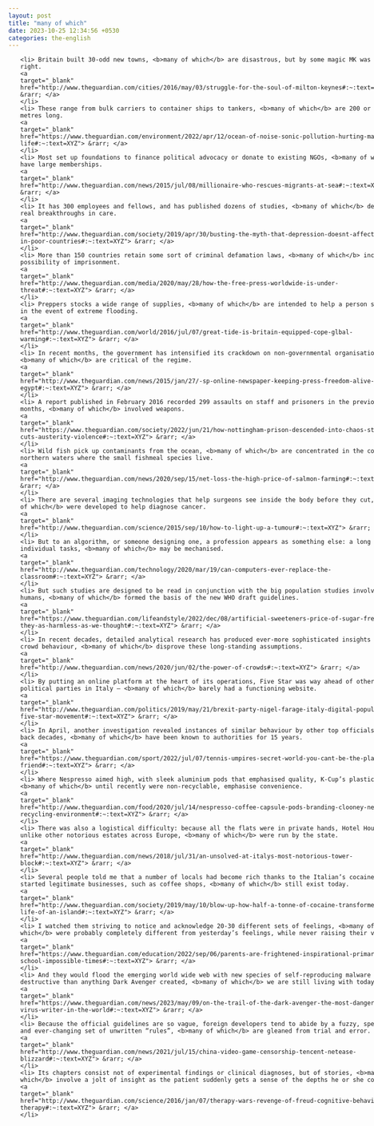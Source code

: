 ```yaml
---
layout: post
title: "many of which"
date: 2023-10-25 12:34:56 +0530
categories: the-english
---
```

<style>
@media only screen and (min-width: 768px) {
    ol {
        width: 768px;
        margin: 0 auto;
    }
  }
ol li {
    font-size: 18px;
    line-height: 1.5;
    padding-bottom: 8px;
}
</style>
<ol>

    <li> Britain built 30-odd new towns, <b>many of which</b> are disastrous, but by some magic MK was got right.
    <a 
    target="_blank" 
    href="http://www.theguardian.com/cities/2016/may/03/struggle-for-the-soul-of-milton-keynes#:~:text=XYZ"> &rarr; </a>
    </li>
    <li> These range from bulk carriers to container ships to tankers, <b>many of which</b> are 200 or 300 metres long.
    <a 
    target="_blank" 
    href="https://www.theguardian.com/environment/2022/apr/12/ocean-of-noise-sonic-pollution-hurting-marine-life#:~:text=XYZ"> &rarr; </a>
    </li>
    <li> Most set up foundations to finance political advocacy or donate to existing NGOs, <b>many of which</b> have large memberships.
    <a 
    target="_blank" 
    href="http://www.theguardian.com/news/2015/jul/08/millionaire-who-rescues-migrants-at-sea#:~:text=XYZ"> &rarr; </a>
    </li>
    <li> It has 300 employees and fellows, and has published dozens of studies, <b>many of which</b> describe real breakthroughs in care.
    <a 
    target="_blank" 
    href="http://www.theguardian.com/society/2019/apr/30/busting-the-myth-that-depression-doesnt-affect-people-in-poor-countries#:~:text=XYZ"> &rarr; </a>
    </li>
    <li> More than 150 countries retain some sort of criminal defamation laws, <b>many of which</b> include the possibility of imprisonment.
    <a 
    target="_blank" 
    href="http://www.theguardian.com/media/2020/may/28/how-the-free-press-worldwide-is-under-threat#:~:text=XYZ"> &rarr; </a>
    </li>
    <li> Preppers stocks a wide range of supplies, <b>many of which</b> are intended to help a person survive in the event of extreme flooding.
    <a 
    target="_blank" 
    href="http://www.theguardian.com/world/2016/jul/07/great-tide-is-britain-equipped-cope-glbal-warming#:~:text=XYZ"> &rarr; </a>
    </li>
    <li> In recent months, the government has intensified its crackdown on non-governmental organisations, <b>many of which</b> are critical of the regime.
    <a 
    target="_blank" 
    href="http://www.theguardian.com/news/2015/jan/27/-sp-online-newspaper-keeping-press-freedom-alive-egypt#:~:text=XYZ"> &rarr; </a>
    </li>
    <li> A report published in February 2016 recorded 299 assaults on staff and prisoners in the previous six months, <b>many of which</b> involved weapons.
    <a 
    target="_blank" 
    href="https://www.theguardian.com/society/2022/jun/21/how-nottingham-prison-descended-into-chaos-staff-cuts-austerity-violence#:~:text=XYZ"> &rarr; </a>
    </li>
    <li> Wild fish pick up contaminants from the ocean, <b>many of which</b> are concentrated in the cold northern waters where the small fishmeal species live.
    <a 
    target="_blank" 
    href="http://www.theguardian.com/news/2020/sep/15/net-loss-the-high-price-of-salmon-farming#:~:text=XYZ"> &rarr; </a>
    </li>
    <li> There are several imaging technologies that help surgeons see inside the body before they cut, <b>many of which</b> were developed to help diagnose cancer.
    <a 
    target="_blank" 
    href="http://www.theguardian.com/science/2015/sep/10/how-to-light-up-a-tumour#:~:text=XYZ"> &rarr; </a>
    </li>
    <li> But to an algorithm, or someone designing one, a profession appears as something else: a long list of individual tasks, <b>many of which</b> may be mechanised.
    <a 
    target="_blank" 
    href="http://www.theguardian.com/technology/2020/mar/19/can-computers-ever-replace-the-classroom#:~:text=XYZ"> &rarr; </a>
    </li>
    <li> But such studies are designed to be read in conjunction with the big population studies involving humans, <b>many of which</b> formed the basis of the new WHO draft guidelines.
    <a 
    target="_blank" 
    href="https://www.theguardian.com/lifeandstyle/2022/dec/08/artificial-sweeteners-price-of-sugar-free-are-they-as-harmless-as-we-thought#:~:text=XYZ"> &rarr; </a>
    </li>
    <li> In recent decades, detailed analytical research has produced ever-more sophisticated insights into crowd behaviour, <b>many of which</b> disprove these long-standing assumptions.
    <a 
    target="_blank" 
    href="http://www.theguardian.com/news/2020/jun/02/the-power-of-crowds#:~:text=XYZ"> &rarr; </a>
    </li>
    <li> By putting an online platform at the heart of its operations, Five Star was way ahead of other political parties in Italy – <b>many of which</b> barely had a functioning website.
    <a 
    target="_blank" 
    href="http://www.theguardian.com/politics/2019/may/21/brexit-party-nigel-farage-italy-digital-populists-five-star-movement#:~:text=XYZ"> &rarr; </a>
    </li>
    <li> In April, another investigation revealed instances of similar behaviour by other top officials, going back decades, <b>many of which</b> have been known to authorities for 15 years.
    <a 
    target="_blank" 
    href="https://www.theguardian.com/sport/2022/jul/07/tennis-umpires-secret-world-you-cant-be-the-players-friend#:~:text=XYZ"> &rarr; </a>
    </li>
    <li> Where Nespresso aimed high, with sleek aluminium pods that emphasised quality, K-Cup’s plastic pods, <b>many of which</b> until recently were non-recyclable, emphasise convenience.
    <a 
    target="_blank" 
    href="http://www.theguardian.com/food/2020/jul/14/nespresso-coffee-capsule-pods-branding-clooney-nestle-recycling-environment#:~:text=XYZ"> &rarr; </a>
    </li>
    <li> There was also a logistical difficulty: because all the flats were in private hands, Hotel House was unlike other notorious estates across Europe, <b>many of which</b> were run by the state.
    <a 
    target="_blank" 
    href="http://www.theguardian.com/news/2018/jul/31/an-unsolved-at-italys-most-notorious-tower-block#:~:text=XYZ"> &rarr; </a>
    </li>
    <li> Several people told me that a number of locals had become rich thanks to the Italian’s cocaine, then started legitimate businesses, such as coffee shops, <b>many of which</b> still exist today.
    <a 
    target="_blank" 
    href="http://www.theguardian.com/society/2019/may/10/blow-up-how-half-a-tonne-of-cocaine-transformed-the-life-of-an-island#:~:text=XYZ"> &rarr; </a>
    </li>
    <li> I watched them striving to notice and acknowledge 20-30 different sets of feelings, <b>many of which</b> were probably completely different from yesterday’s feelings, while never raising their voices.
    <a 
    target="_blank" 
    href="https://www.theguardian.com/education/2022/sep/06/parents-are-frightened-inspirational-primary-school-impossible-times#:~:text=XYZ"> &rarr; </a>
    </li>
    <li> And they would flood the emerging world wide web with new species of self-reproducing malware far more destructive than anything Dark Avenger created, <b>many of which</b> we are still living with today.
    <a 
    target="_blank" 
    href="https://www.theguardian.com/news/2023/may/09/on-the-trail-of-the-dark-avenger-the-most-dangerous-virus-writer-in-the-world#:~:text=XYZ"> &rarr; </a>
    </li>
    <li> Because the official guidelines are so vague, foreign developers tend to abide by a fuzzy, speculative and ever-changing set of unwritten “rules”, <b>many of which</b> are gleaned from trial and error.
    <a 
    target="_blank" 
    href="http://www.theguardian.com/news/2021/jul/15/china-video-game-censorship-tencent-netease-blizzard#:~:text=XYZ"> &rarr; </a>
    </li>
    <li> Its chapters consist not of experimental findings or clinical diagnoses, but of stories, <b>many of which</b> involve a jolt of insight as the patient suddenly gets a sense of the depths he or she contains.
    <a 
    target="_blank" 
    href="http://www.theguardian.com/science/2016/jan/07/therapy-wars-revenge-of-freud-cognitive-behavioural-therapy#:~:text=XYZ"> &rarr; </a>
    </li>